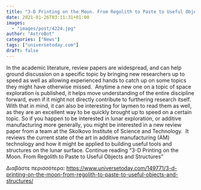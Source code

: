 ```yaml
---
title: "3-D Printing on the Moon. From Regolith to Paste to Useful Objects and Structures"
date: 2021-01-26T03:11:31+01:00
images:
  - "images/post/4224.jpg"
author: "AstroBot"
categories: ["News"]
tags: ["universetoday.com"]
draft: false
---
```


In the academic literature, review papers are widespread, and can help ground discussion on a specific topic by bringing new researchers up to speed as well as allowing experienced hands to catch up on some topics they might have otherwise missed.  Anytime a new one on a topic of space exploration is published, it helps move understanding of the entire discipline forward, even if it might not directly contribute to furthering research itself.  With that in mind, it can also be interesting for laymen to read them as well, as they are an excellent way to be quickly brought up to speed on a certain topic. So if you happen to be interested in lunar exploration, or additive manufacturing more generally, you might be interested in a new review paper from a team at the Skolkovo Institute of Science and Technology.  It reviews the current state of the art in additive manufacturing (AM) technology and how it might be applied to building useful tools and structures on the lunar surface. Continue reading “3-D Printing on the Moon. From Regolith to Paste to Useful Objects and Structures” 

Διαβάστε περισσότερα: https://www.universetoday.com/149771/3-d-printing-on-the-moon-from-regolith-to-paste-to-useful-objects-and-structures/
